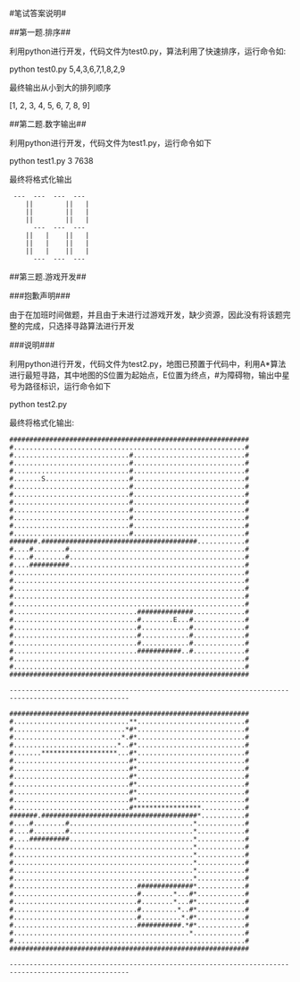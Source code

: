 #笔试答案说明#

##第一题.排序##

利用python进行开发，代码文件为test0.py，算法利用了快速排序，运行命令如:

python test0.py 5,4,3,6,7,1,8,2,9

最终输出从小到大的排列顺序

[1, 2, 3, 4, 5, 6, 7, 8, 9]

##第二题.数字输出##

利用python进行开发，代码文件为test1.py，运行命令如下

python test1.py 3 7638

最终将格式化输出

     ---  ---  ---  --- 
        ||        ||   |
        ||        ||   |
        ||        ||   |
          ---  ---  --- 
        ||   |    ||   |
        ||   |    ||   |
        ||   |    ||   |
          ---  ---  --- 

##第三题.游戏开发##

###抱歉声明###

由于在加班时间做题，并且由于未进行过游戏开发，缺少资源，因此没有将该题完整的完成，只选择寻路算法进行开发

###说明###

利用python进行开发，代码文件为test2.py，地图已预置于代码中，利用A*算法进行最短寻路，其中地图的S位置为起始点，E位置为终点，#为障碍物，输出中星号为路径标识，运行命令如下

python test2.py

最终将格式化输出:

    ############################################################
    #..........................................................#
    #.............................#............................#
    #.............................#............................#
    #.............................#............................#
    #.......S.....................#............................#
    #.............................#............................#
    #.............................#............................#
    #.............................#............................#
    #.............................#............................#
    #.............................#............................#
    #.............................#............................#
    #.............................#............................#
    #######.#######################################............#
    #....#........#............................................#
    #....#........#............................................#
    #....##########............................................#
    #..........................................................#
    #..........................................................#
    #..........................................................#
    #..........................................................#
    #..........................................................#
    #...............................##############.............#
    #...............................#........E...#.............#
    #...............................#............#.............#
    #...............................#............#.............#
    #...............................#............#.............#
    #...............................###########..#.............#
    #..........................................................#
    #..........................................................#
    ############################################################

    ----------------------------------------------------------------------------------------------------

    ############################################################
    #.............................**...........................#
    #............................*#*...........................#
    #...........................*.#*...........................#
    #..........................*..#*...........................#
    #.......*******************...#*...........................#
    #.............................#*...........................#
    #.............................#*...........................#
    #.............................#*...........................#
    #.............................#*...........................#
    #.............................#*...........................#
    #.............................#*...........................#
    #.............................#*****************...........#
    #######.#######################################*...........#
    #....#........#...............................*............#
    #....#........#...............................*............#
    #....##########...............................*............#
    #.............................................*............#
    #.............................................*............#
    #.............................................*............#
    #.............................................*............#
    #.............................................*............#
    #...............................##############*............#
    #...............................#........*...#*............#
    #...............................#........*...#*............#
    #...............................#.........*..#*............#
    #...............................#..........*.#*............#
    #...............................###########.*#*............#
    #............................................*.............#
    #..........................................................#
    ############################################################

    ----------------------------------------------------------------------------------------------------
